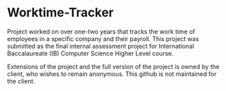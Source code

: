 # Worktime-Tracker
Project worked on over one-two years that tracks the work time of employees in a specific company and their payroll. This project was submitted as the final internal assessment project for International Baccalaureate (IB) Computer Science Higher Level course.

Extensions of the project and the full version of the project is owned by the client, who wishes to remain anonymous. This github is not maintained for the client.
